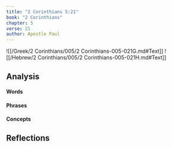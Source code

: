 ```yaml
---
title: "2 Corinthians 5:21"
book: "2 Corinthians"
chapter: 5
verse: 21
author: Apostle Paul
---
```

![[/Greek/2 Corinthians/005/2 Corinthians-005-021G.md#Text]]
![[/Hebrew/2 Corinthians/005/2 Corinthians-005-021H.md#Text]]

## Analysis

#### Words

#### Phrases

#### Concepts

## Reflections

